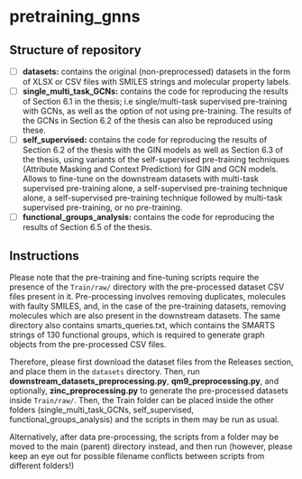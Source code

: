 # pretraining_gnns

## Structure of repository

- [ ] **datasets:** contains the original (non-preprocessed) datasets in the form of XLSX or CSV files with SMILES strings and molecular property labels.
- [ ] **single_multi_task_GCNs:** contains the code for reproducing the results of Section 6.1 in the thesis; i.e single/multi-task supervised pre-training with GCNs, as well as the option of not using pre-training. The results of the GCNs in Section 6.2 of the thesis can also be reproduced using these.
- [ ] **self_supervised:** contains the code for reproducing the results of Section 6.2 of the thesis with the GIN models as well as Section 6.3 of the thesis, using variants of the self-supervised pre-training techniques (Attribute Masking and Context Prediction) for GIN and GCN models. Allows to fine-tune on the downstream datasets with multi-task supervised pre-training alone, a self-supervised pre-training technique alone, a self-supervised pre-training technique followed by multi-task supervised pre-training, or no pre-training.
- [ ] **functional_groups_analysis:** contains the code for reproducing the results of Section 6.5 of the thesis.

## Instructions

Please note that the pre-training and fine-tuning scripts require the presence of the `Train/raw/` directory with the pre-processed dataset CSV files present in it. Pre-processing involves removing duplicates, molecules with faulty SMILES, and, in the case of the pre-training datasets, removing molecules which are also present in the downstream datasets. The same directory also contains smarts_queries.txt, which contains the SMARTS strings of 130 functional groups, which is required to generate graph objects from the pre-processed CSV files.

Therefore, please first download the dataset files from the Releases section, and place them in the `datasets` directory. Then, run **downstream_datasets_preprocessing.py**, **qm9_preprocessing.py**, and optionally, **zinc_preprocessing.py** to generate the pre-processed datasets inside `Train/raw/`. Then, the Train folder can be placed inside the other folders (single_multi_task_GCNs, self_supervised, functional_groups_analysis) and the scripts in them may be run as usual.

Alternatively, after data pre-processing, the scripts from a folder may be moved to the main (parent) directory instead, and then run (however, please keep an eye out for possible filename conflicts between scripts from different folders!)

